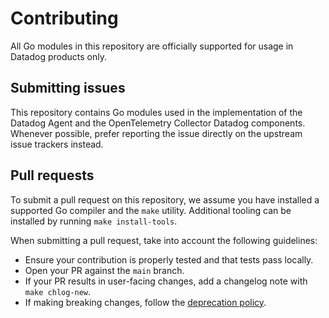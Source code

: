 # Contributing

All Go modules in this repository are officially supported for usage in Datadog products only.

## Submitting issues

This repository contains Go modules used in the implementation of the Datadog Agent and the OpenTelemetry Collector Datadog components. Whenever possible, prefer reporting the issue directly on the upstream issue trackers instead.

## Pull requests

To submit a pull request on this repository, we assume you have installed a supported Go compiler and the `make` utility. Additional tooling can be installed by running `make install-tools`.

When submitting a pull request, take into account the following guidelines:

- Ensure your contribution is properly tested and that tests pass locally.
- Open your PR against the `main` branch.
- If your PR results in user-facing changes, add a changelog note with `make chlog-new`.
- If making breaking changes, follow the [deprecation policy][1].

[1]: /docs/dev/deprecation.md
